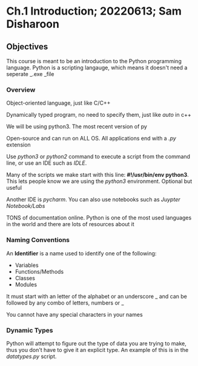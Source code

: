 # Ch.1 Introduction; 20220613; Sam Disharoon

## Objectives

This course is meant to be an introduction to the Python programming language. Python is a scripting langauge, which means it doesn't need a seperate _.exe _file 

### Overview

Object-oriented language, just like C/C++

Dynamically typed program, no need to specify them, just like _auto_ in c++

We will be using python3. The most recent version of py

Open-source and can run on ALL OS. All applications end with a _.py_ extension

Use _python3_ or _python2_ command to execute a script from the command line, or use an IDE such as _IDLE_. 

Many of the scripts we make start with this line: **#!/usr/bin/env python3**. This lets people know we are using the _python3_ environment. Optional but useful

Another IDE is _pycharm_. You can also use notebooks such as _Juypter Notebook/Labs_

TONS of documentation online. Python is one of the most used languages in the world and there are lots of resources about it 

### Naming Conventions

An __Identifier__ is a name used to identify one of the following:
- Variables
- Functions/Methods
- Classes
- Modules

It must start with an letter of the alphabet or an underscore _ and can be followed by any combo of letters, numbers or _

You cannot have any special characters in your names

### Dynamic Types

Python will attempt to figure out the type of data you are trying to make, thus you don't have to give it an explicit type. An example of this is in the _datatypes.py_ script.

 
